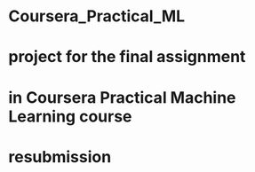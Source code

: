 # Coursera_Practical_ML

# project for the final assignment
# in Coursera Practical Machine Learning course

# resubmission
